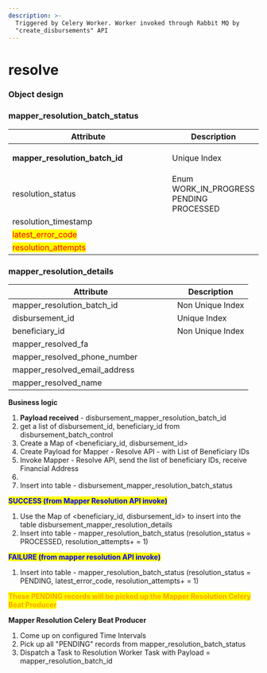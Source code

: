 ```yaml
---
description: >-
  Triggered by Celery Worker. Worker invoked through Rabbit MQ by
  "create_disbursements" API
---
```


# resolve

### Object design

### mapper\_resolution\_batch\_status

<table><thead><tr><th width="316">Attribute</th><th>Description</th></tr></thead><tbody><tr><td><p></p><p><strong>mapper_resolution_batch_id</strong></p></td><td>Unique Index</td></tr><tr><td>resolution_status</td><td>Enum<br>WORK_IN_PROGRESS<br>PENDING<br>PROCESSED</td></tr><tr><td>resolution_timestamp</td><td></td></tr><tr><td><mark style="color:red;">latest_error_code</mark></td><td></td></tr><tr><td><mark style="color:red;">resolution_attempts</mark></td><td></td></tr></tbody></table>

### **mapper\_resolution\_details**

<table><thead><tr><th width="316">Attribute</th><th>Description</th></tr></thead><tbody><tr><td>mapper_resolution_batch_id</td><td>Non Unique Index</td></tr><tr><td>disbursement_id</td><td>Unique Index</td></tr><tr><td>beneficiary_id</td><td>Non Unique Index</td></tr><tr><td>mapper_resolved_fa</td><td></td></tr><tr><td>mapper_resolved_phone_number</td><td></td></tr><tr><td>mapper_resolved_email_address</td><td></td></tr><tr><td>mapper_resolved_name</td><td></td></tr></tbody></table>

**Business logic**

1. **Payload received** - disbursement\_mapper\_resolution\_batch\_id
2. get a list of disbursement\_id, beneficiary\_id from disbursement\_batch\_control
3. Create a Map of \<beneficiary\_id, disbursement\_id>
4. Create Payload for Mapper - Resolve API - with List of Beneficiary IDs
5. Invoke Mapper - Resolve API, send the list of beneficiary IDs, receive Financial Address
6.
7. Insert into table - disbursement\_mapper\_resolution\_batch\_status

<mark style="color:blue;">**SUCCESS (from Mapper Resolution API invoke)**</mark>

1. Use the Map of \<beneficiary\_id, disbursement\_id> to insert into the table disbursement\_mapper\_resolution\_details
2. Insert into table - mapper\_resolution\_batch\_status (resolution\_status = PROCESSED, resolution\_attempts+ = 1)

<mark style="color:blue;">**FAILURE (from mapper resolution API invoke)**</mark>

1. Insert into table - mapper\_resolution\_batch\_status (resolution\_status = PENDING, latest\_error\_code, resolution\_attempts+ = 1)

<mark style="color:orange;">**These PENDING records will be picked up the Mapper Resolution Celery Beat Producer**</mark>

**Mapper Resolution Celery Beat Producer**

1. Come up on configured Time Intervals
2. Pick up all "PENDING" records from mapper\_resolution\_batch\_status
3. Dispatch a Task to Resolution Worker Task with Payload = mapper\_resolution\_batch\_id







